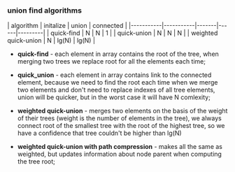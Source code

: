 ### union find algorithms

| algorithm | initalize | union | connected |
|-----------|-----------|-------|------|---------|
| quick-find | N | N | 1 | 
| quick-union | N | N | N |
| weighted quick-union | N | lg(N) | lg(N) |


 * __quick-find__ - each element in array contains the root of the tree, when merging two trees we replace 
 root for all the elements each time;
 
 * __quick_union__  - each element in array contains link to the connected element, because we need to find the root
 each time when we merge two elements and don't need to replace indexes of all tree elements, union will be quicker,
 but in the worst case it will have N comlexity;
 
 * __weighted quick-union__ - merges two elements on the basis of the weight of their trees (weight is the number of
 elements in the tree), we always connect root of the smallest tree with the root of the highest tree, so
 we have a confidence that tree couldn't be higher than lg(N)
 
 * __weighted quick-union with path compression__ - makes all the same as weighted, but updates information
 about node parent when computing the tree root;